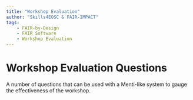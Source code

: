 ```yaml
---
title: "Workshop Evaluation"
author: "Skills4EOSC & FAIR-IMPACT"
tags: 
    - FAIR-by-Design 
    - FAIR Software
    - Workshop Evaluation
---
```


# Workshop Evaluation Questions

A number of questions that can be used with a Menti-like system to gauge the effectiveness of the workshop.
